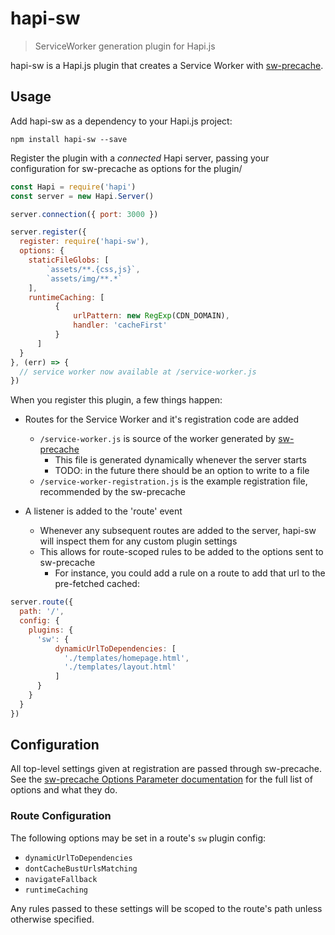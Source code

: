 # hapi-sw

> ServiceWorker generation plugin for Hapi.js

hapi-sw is a Hapi.js plugin that creates a Service Worker with [sw-precache][sw-precache].

## Usage

Add hapi-sw as a dependency to your Hapi.js project:

```
npm install hapi-sw --save
```

Register the plugin with a *connected* Hapi server, passing your configuration for sw-precache as options for the plugin/

```javascript
const Hapi = require('hapi')
const server = new Hapi.Server()

server.connection({ port: 3000 })

server.register({
  register: require('hapi-sw'),
  options: {
    staticFileGlobs: [
        `assets/**.{css,js}`,
        `assets/img/**.*`
    ],
    runtimeCaching: [
          {
              urlPattern: new RegExp(CDN_DOMAIN),
              handler: 'cacheFirst'
          }
      ]
  }
}, (err) => {
  // service worker now available at /service-worker.js
})
```

When you register this plugin, a few things happen:

* Routes for the Service Worker and it's registration code are added
  * `/service-worker.js` is source of the worker generated by [sw-precache][sw-precache]
    * This file is generated dynamically whenever the server starts
    * TODO: in the future there should be an option to write to a file
  * `/service-worker-registration.js` is the example registration file, recommended by the sw-precache

* A listener is added to the 'route' event
  * Whenever any subsequent routes are added to the server, hapi-sw will inspect them for any custom plugin settings
  * This allows for route-scoped rules to be added to the options sent to sw-precache
    * For instance, you could add a rule on a route to add that url to the pre-fetched cached:

```javascript
server.route({
  path: '/',
  config: {
    plugins: {
      'sw': {
          dynamicUrlToDependencies: [
            './templates/homepage.html',
            './templates/layout.html'
          ]
      }
    }
  }
})
```

## Configuration

All top-level settings given at registration are passed through sw-precache. See the [sw-precache Options Parameter documentation](https://github.com/GoogleChrome/sw-precache#table-of-contents) for the full list of options and what they do.

### Route Configuration

The following options may be set in a route's `sw` plugin config:

* `dynamicUrlToDependencies`
* `dontCacheBustUrlsMatching`
* `navigateFallback`
* `runtimeCaching`

Any rules passed to these settings will be scoped to the route's path unless otherwise specified.

[sw-precache]: https://github.com/GoogleChrome/sw-precache
